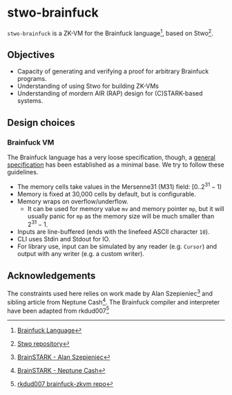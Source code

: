 # stwo-brainfuck

`stwo-brainfuck` is a ZK-VM for the Brainfuck language[^1], based on Stwo[^2].

## Objectives

- Capacity of generating and verifying a proof for arbitrary Brainfuck programs.
- Understanding of using Stwo for building ZK-VMs
- Understanding of mordern AIR (RAP) design for (C)STARK-based systems.

## Design choices

### Brainfuck VM

The Brainfuck language has a very loose specification, though,
a [general specification](https://esolangs.org/wiki/Brainfuck#Conventions) has been established as a minimal base.
We try to follow these guidelines.

- The memory cells take values in the Mersenne31 (M31) field: $[0..2^{31} - 1)$
- Memory is fixed at 30,000 cells by default, but is configurable.
- Memory wraps on overflow/underflow.
  - It can be used for memory value `mv` and memory pointer `mp`,
    but it will usually panic for `mp` as the memory size will be much smaller than $2^{31} - 1$.
- Inputs are line-buffered (ends with the linefeed ASCII character `10`).
- CLI uses Stdin and Stdout for IO.
- For library use, input can be simulated by any reader (e.g. `Cursor`) and
  output with any writer (e.g. a custom writer).

## Acknowledgements

The constraints used here relies on work made by Alan Szepieniec[^3]
and sibling article from Neptune Cash[^4].
The Brainfuck compiler and interpreter have been adapted from rkdud007[^5]

[^1]: [Brainfuck Language](https://esolangs.org/wiki/Brainfuck)

[^2]: [Stwo repository](https://github.com/starkware-libs/stwo)

[^3]: [BrainSTARK - Alan Szepieniec](https://aszepieniec.github.io/stark-brainfuck/)

[^4]: [BrainSTARK - Neptune Cash](https://neptune.cash/learn/brainfuck-tutorial)

[^5]: [rkdud007 brainfuck-zkvm repo](https://github.com/rkdud007/brainfuck-zkvm)
